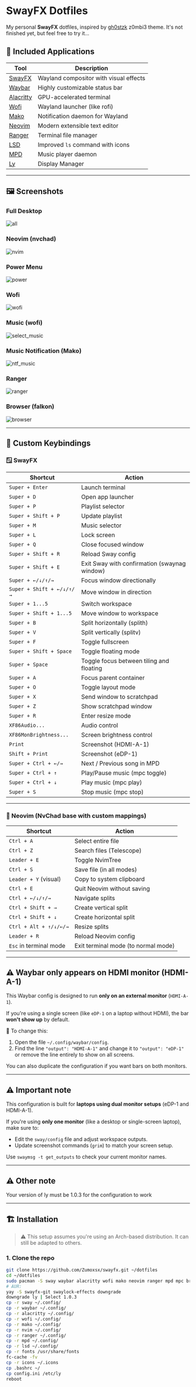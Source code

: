 # SwayFX Dotfiles

My personal **SwayFX** dotfiles, inspired by [gh0stzk](https://github.com/gh0stzk/dotfiles?tab=readme-ov-file#-the-themes) z0mbi3 theme. It's not finished yet, but feel free to try it...

## 🧰 Included Applications

| Tool | Description |
|------|-------------|
| [SwayFX](https://github.com/WillPower3309/swayfx) | Wayland compositor with visual effects |
| [Waybar](https://github.com/Alexays/Waybar) | Highly customizable status bar |
| [Alacritty](https://github.com/alacritty/alacritty) | GPU-accelerated terminal |
| [Wofi](https://hg.sr.ht/~scoopta/wofi) | Wayland launcher (like rofi) |
| [Mako](https://github.com/emersion/mako) | Notification daemon for Wayland |
| [Neovim](https://neovim.io) | Modern extensible text editor |
| [Ranger](https://github.com/ranger/ranger) | Terminal file manager |
| [LSD](https://github.com/lsd-rs/lsd) | Improved `ls` command with icons |
| [MPD](https://www.musicpd.org) | Music player daemon |
| [Ly](https://github.com/fairyglade/ly) | Display Manager|

---

## 🖼️ Screenshots

### Full Desktop
![all](images/all.png)

### Neovim (nvchad)
![nvim](images/nvim.png)

### Power Menu
![power](images/power.png)

### Wofi
![wofi](images/wofi.png)

### Music (wofi)
![select_music](images/select_music.png)

### Music Notification (Mako)
![ntf_music](images/ntf_music.png)

### Ranger
![ranger](images/ranger.png)

### Browser (falkon)
![browser](images/browser.png)

---

## 🎹 Custom Keybindings

### 🪟 SwayFX

| Shortcut               | Action                                                   |
|------------------------|----------------------------------------------------------|
| `Super + Enter`        | Launch terminal                                          |
| `Super + D`            | Open app launcher                                        |
| `Super + P`            | Playlist selector                                        |
| `Super + Shift + P`    | Update playlist                                          |
| `Super + M`            | Music selector                                           |
| `Super + L`            | Lock screen                                              |
| `Super + Q`            | Close focused window                                     |
| `Super + Shift + R`    | Reload Sway config                                       |
| `Super + Shift + E`    | Exit Sway with confirmation (swaynag window)             |
| `Super + ←/↓/↑/→`      | Focus window directionally                               |
| `Super + Shift + ←/↓/↑/→` | Move window in direction                              |
| `Super + 1...5`        | Switch workspace                                         |
| `Super + Shift + 1...5`| Move window to workspace                                 |
| `Super + B`            | Split horizontally (splith)                              |
| `Super + V`            | Split vertically (splitv)                                |
| `Super + F`            | Toggle fullscreen                                        |
| `Super + Shift + Space`| Toggle floating mode                                     |
| `Super + Space`        | Toggle focus between tiling and floating                 |
| `Super + A`            | Focus parent container                                   |
| `Super + O`            | Toggle layout mode                                       |
| `Super + X`            | Send window to scratchpad                                |
| `Super + Z`            | Show scratchpad window                                   |
| `Super + R`            | Enter resize mode                                        |
| `XF86Audio...`         | Audio control                                            |
| `XF86MonBrightness...` | Screen brightness control                                |
| `Print`                | Screenshot (HDMI-A-1)                                    |
| `Shift + Print`        | Screenshot (eDP-1)                                       |
| `Super + Ctrl + ←/→`   | Next / Previous song in MPD                              |
| `Super + Ctrl + ↑`     | Play/Pause music (mpc toggle)                            |
| `Super + Ctrl + ↓`     | Play music (mpc play)                                    |
| `Super + S`            | Stop music (mpc stop)                                    |

---

### 📝 Neovim (NvChad base with custom mappings)

| Shortcut               | Action                                      |
|------------------------|---------------------------------------------|
| `Ctrl + A`             | Select entire file                          |
| `Ctrl + Z`             | Search files (Telescope)                    |
| `Leader + E`           | Toggle NvimTree                             |
| `Ctrl + S`             | Save file (in all modes)                    |
| `Leader + Y` (visual)  | Copy to system clipboard                    |
| `Ctrl + E`             | Quit Neovim without saving                  |
| `Ctrl + ←/↓/↑/→`       | Navigate splits                             |
| `Ctrl + Shift + →`     | Create vertical split                       |
| `Ctrl + Shift + ↓`     | Create horizontal split                     |
| `Ctrl + Alt + ↑/↓/←/→` | Resize splits                               |
| `Leader + R`           | Reload Neovim config                        |
| `Esc` in terminal mode | Exit terminal mode (to normal mode)         |

---

## ⚠️ Waybar only appears on HDMI monitor (HDMI-A-1)

This Waybar config is designed to run **only on an external monitor** (`HDMI-A-1`).

If you're using a single screen (like `eDP-1` on a laptop without HDMI), the bar **won't show up** by default.

🔧 To change this:

1. Open the file `~/.config/waybar/config`.
2. Find the line `"output": "HDMI-A-1"` and change it to `"output": "eDP-1"` or remove the line entirely to show on all screens.

You can also duplicate the configuration if you want bars on both monitors.

---

## ⚠️ Important note

This configuration is built for **laptops using dual monitor setups** (eDP-1 and HDMI-A-1).

If you're using **only one monitor** (like a desktop or single-screen laptop), make sure to:

- Edit the `sway/config` file and adjust workspace outputs.
- Update screenshot commands (`grim`) to match your screen setup.

Use `swaymsg -t get_outputs` to check your current monitor names.

---

## ⚠️ Other note
Your version of ly must be 1.0.3 for the configuration to work

---

## 🏗️ Installation

> ⚠️ This setup assumes you're using an Arch-based distribution. It can still be adapted to others.

### 1. Clone the repo

```bash
git clone https://github.com/Zumoxsx/swayfx.git ~/dotfiles
cd ~/dotfiles
sudo pacman -S sway waybar alacritty wofi mako neovim ranger mpd mpc brightnessctl lsd grim libnotify ly  
# AUR:
yay -S swayfx-git swaylock-effects downgrade
downgrade ly | Select 1.0.3
cp -r sway ~/.config/
cp -r waybar ~/.config/
cp -r alacritty ~/.config/
cp -r wofi ~/.config/
cp -r mako ~/.config/
cp -r nvim ~/.config/
cp -r ranger ~/.config/
cp -r mpd ~/.config/
cp -r lsd ~/.config/
cp -r fonts /usr/share/fonts
fc-cache -fv
cp -r icons ~/.icons
cp .bashrc ~/
cp config.ini /etc/ly
reboot

